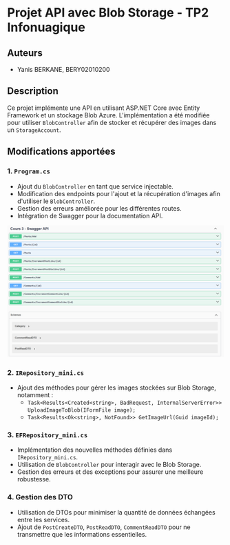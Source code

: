 # Projet API avec Blob Storage - TP2 Infonuagique

## Auteurs
- Yanis BERKANE, BERY02010200

## Description
Ce projet implémente une API en utilisant ASP.NET Core avec Entity Framework et un stockage Blob Azure. L'implémentation a été modifiée pour utiliser `BlobController` afin de stocker et récupérer des images dans un `StorageAccount`.

## Modifications apportées

### 1. `Program.cs`
- Ajout du `BlobController` en tant que service injectable.
- Modification des endpoints pour l'ajout et la récupération d'images afin d'utiliser le `BlobController`.
- Gestion des erreurs améliorée pour les différentes routes.
- Intégration de Swagger pour la documentation API.

![alt text](swagger-prev.png)

### 2. `IRepository_mini.cs`
- Ajout des méthodes pour gérer les images stockées sur Blob Storage, notamment :
  - `Task<Results<Created<string>, BadRequest, InternalServerError>> UploadImageToBlob(IFormFile image);`
  - `Task<Results<Ok<string>, NotFound>> GetImageUrl(Guid imageId);`

### 3. `EFRepository_mini.cs`
- Implémentation des nouvelles méthodes définies dans `IRepository_mini.cs`.
- Utilisation de `BlobController` pour interagir avec le Blob Storage.
- Gestion des erreurs et des exceptions pour assurer une meilleure robustesse.

### 4. Gestion des DTO
- Utilisation de DTOs pour minimiser la quantité de données échangées entre les services.
- Ajout de `PostCreateDTO`, `PostReadDTO`, `CommentReadDTO` pour ne transmettre que les informations essentielles.
